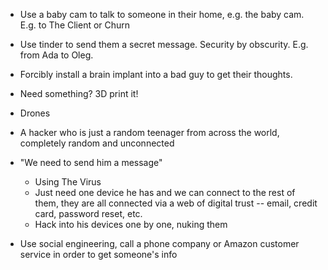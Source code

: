 - Use a baby cam to talk to someone in their home, e.g. the baby cam. E.g. to The Client or Churn
- Use tinder to send them a secret message. Security by obscurity. E.g. from Ada to Oleg.
- Forcibly install a brain implant into a bad guy to get their thoughts.
- Need something? 3D print it!
- Drones
- A hacker who is just a random teenager from across the world, completely random and unconnected

- "We need to send him a message"

  - Using The Virus
  - Just need one device he has and we can connect to the rest of them, they are all connected via a web of digital trust -- email, credit card, password reset, etc.
  - Hack into his devices one by one, nuking them

- Use social engineering, call a phone company or Amazon customer service in order to get someone's info
